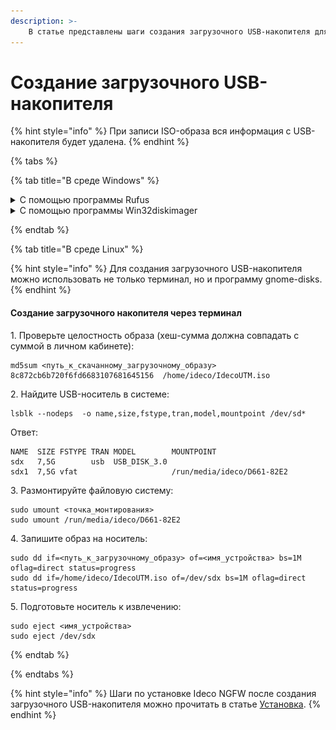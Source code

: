 ```yaml
---
description: >-
    В статье представлены шаги создания загрузочного USB-накопителя для последующей установки на физический сервер.
---
```


# Создание загрузочного USB-накопителя

{% hint style="info" %}
При записи ISO-образа вся информация с USB-накопителя будет удалена.
{% endhint %}

{% tabs %}

{% tab title="В среде Windows" %}

<details>

<summary>С помощью программы Rufus</summary>

1\. Проверьте целостность образа в PowerShell командой:

```
((Get-FileHash .\<путь_к_загрузочному _образу> -Algorithm SHA256).hash) -eq "<хеш-сумма (должна совпадать с суммой в личном кабинете)>"
```

2\. Скачайте программу [Rufus](https://rufus.ie/ru/) и запустите скачанный файл.

3\. Выберите нужный USB-накопитель в пункте **Устройство**.

4\. Выберите метод загрузки **Диск или ISO-образ**.

5\. Нажмите на кнопку **Выбрать** и откройте скачанный образ Ideco NGFW.

6\. Нажмите **Старт** и в появившемся окне выберите пункт **Запись в режиме DD-образ**.

7\. В диалоговом окне подтвердите запись:

![](/.gitbook/assets/usb1.png)

</details>

<details>

<summary>С помощью программы Win32diskimager</summary>

1\. Проверьте целостность образа в PowerShell командой:

```
((Get-FileHash <путь_к_загрузочному_образу> -Algorithm SHA256).hash) -eq "<хеш-сумма>"
```

2\. Установите программу [Win32diskimager](https://win32diskimager.org/) и запустите.

3\. Нажмите на значок синей папки и выберите ISO-файл, который вы хотите записать.

{% hint style="info" %}
По умолчанию все отображаемые файлы в проводнике Windows имеют формат `.img`. Для записи ISO-файла выберите опцию отображения всех файлов в правом нижнем углу.
{% endhint %}

4\. Выберите нужный USB-накопитель рядом с файлом образа.

5\. Нажмите **Write** и в появившемся окне подтвердите запись:

![](/.gitbook/assets/usb.png)

</details>

{% endtab %}

{% tab title="В среде Linux" %}

{% hint style="info" %}
Для создания загрузочного USB-накопителя можно использовать не только терминал, но и программу gnome-disks.
{% endhint %}

#### Создание загрузочного накопителя через терминал

1\.  Проверьте целостность образа (хеш-сумма должна совпадать с суммой в личном кабинете):

```
md5sum <путь_к_скачанному_загрузочному_образу>
8c872cb6b720f6fd6683107681645156  /home/ideco/IdecoUTM.iso
```

2\.  Найдите USB-носитель в системе:

 ```
lsblk --nodeps  -o name,size,fstype,tran,model,mountpoint /dev/sd*
```

Ответ:

```
NAME  SIZE FSTYPE TRAN MODEL        MOUNTPOINT
sdx   7,5G        usb  USB_DISK_3.0 
sdx1  7,5G vfat                     /run/media/ideco/D661-82E2
```

3\.  Размонтируйте файловую систему:

```
sudo umount <точка_монтирования>
sudo umount /run/media/ideco/D661-82E2
```

4\.  Запишите образ на носитель:

```
sudo dd if=<путь_к_загрузочному_образу> of=<имя_устройства> bs=1M oflag=direct status=progress
sudo dd if=/home/ideco/IdecoUTM.iso of=/dev/sdx bs=1M oflag=direct status=progress
```

5\.  Подготовьте носитель к извлечению:

```
sudo eject <имя_устройства>
sudo eject /dev/sdx
 ```

{% endtab %}

{% endtabs %}


{% hint style="info" %}
Шаги по установке Ideco NGFW после создания загрузочного USB-накопителя можно прочитать в статье [Установка](installation-process.md).
{% endhint %}